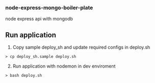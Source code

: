 ### node-express-mongo-boiler-plate
node express api with mongodb 

## Run application

1. Copy sample deploy_sh and update required configs in deploy.sh
```
> cp deploy_sh.sample deploy.sh
```
2. Run application with nodemon in dev enviroment
```
> bash deploy.sh
```
